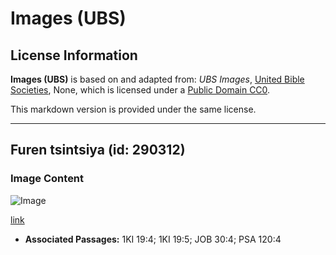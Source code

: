 # Images (UBS)

## License Information

**Images (UBS)** is based on and adapted from: _UBS Images_, [United Bible Societies](https://unitedbiblesocieties.org/), None, which is licensed under a [Public Domain CC0](https://creativecommons.org/public-domain/cc0/).

This markdown version is provided under the same license.



--------------------------------

## Furen tsintsiya (id: 290312)

### Image Content

![Image](https://cdn.aquifer.bible/aquifer-content/resources/Media/WEB-0092_broomflower.jpg)

[link](https://cdn.aquifer.bible/aquifer-content/resources/Media/WEB-0092_broomflower.jpg)

* **Associated Passages:** 1KI 19:4; 1KI 19:5; JOB 30:4; PSA 120:4

